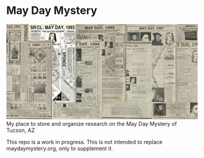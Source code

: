 # May Day Mystery
[![May Day Mystery](texts/My%20Scans/preview.jpg)](https://github.com/nimaid/maydaymystery/tree/master/texts/My%20Scans#personal-hd-scans)
My place to store and organize research on the May Day Mystery of Tucson, AZ

This repo is a work in progress. This is not intended to replace maydaymystery.org, only to supplement it.